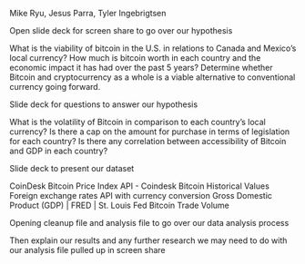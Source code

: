 Mike Ryu, Jesus Parra, Tyler Ingebrigtsen

Open slide deck for screen share to go over our hypothesis

  What is the viability of bitcoin in the U.S. in relations to Canada and Mexico’s local currency?
  How much is bitcoin worth in each country and the economic impact it has had over the past 5 years?
  Determine whether Bitcoin and cryptocurrency as a whole is a viable alternative to conventional currency going forward.

Slide deck for questions to answer our hypothesis 

  What is the volatility of Bitcoin in comparison to each country’s local currency?
  Is there a cap on the amount for purchase in terms of legislation for each country?
  Is there any correlation between accessibility of Bitcoin and GDP in each country?

Slide deck to present our dataset

  CoinDesk Bitcoin Price Index API - Coindesk
  Bitcoin Historical Values
  Foreign exchange rates API with currency conversion
  Gross Domestic Product (GDP) | FRED | St. Louis Fed
  Bitcoin Trade Volume

Opening cleanup file and analysis file to go over our data analysis process

Then explain our results and any further research we may need to do with our analysis file pulled up in screen share
